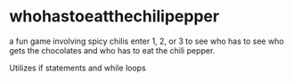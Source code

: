 # whohastoeatthechilipepper
a fun game involving spicy chilis
enter 1, 2, or 3 to see who has to see who gets the chocolates and who has to eat the chili pepper. 

Utilizes if statements and while loops


